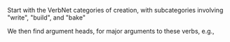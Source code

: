 

Start with the VerbNet categories of creation, with subcategories involving "write", "build", and "bake"

We then find argument heads, for major arguments to these verbs, 
  e.g., 
